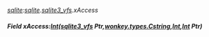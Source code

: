 _[sqlite](../../modules/sqlite/sqlite-module.md):[sqlite](../../modules/sqlite/sqlite-module.md).[sqlite3\_vfs](../../modules/sqlite/sqlite-sqlite3_vfs.md).xAccess_
##### Field xAccess:[Int](../../modules/wonkey/wonkey-types-int.md)([sqlite3_vfs](../../modules/sqlite/sqlite-sqlite3_vfs.md) Ptr,[wonkey.types.Cstring](../../modules/wonkey/wonkey-types-cstring.md),[Int](../../modules/wonkey/wonkey-types-int.md),[Int](../../modules/wonkey/wonkey-types-int.md) Ptr)

